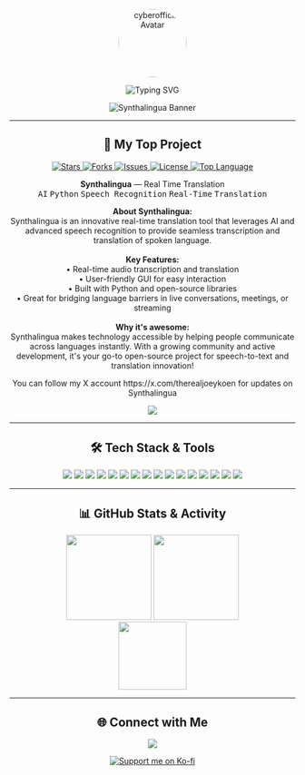 <!-- Modern & Fancy Profile README for cyberofficial -->

<p align="center">
  <img src="https://avatars.githubusercontent.com/u/19499442?v=4" width="120" style="border-radius:50%;" alt="cyberofficial Avatar">
</p>

<p align="center">
  <img src="https://readme-typing-svg.demolab.com/?lines=AI+Enthusiast;Python+Developer;Golang+Engineer;Real-Time+Translation+Explorer;Open+Source+Advocate&font=Fira%20Code&center=true&width=500&height=45&duration=3000&pause=500&color=12C2E9&vCenter=true&size=25" alt="Typing SVG">
</p>

<p align="center">
  <img src="https://svg-banners.vercel.app/api?type=origin&text1=Synthalingua%20✨&width=800&height=180&section=technology&color=12c2e9,9fa0ff,c471f5,f7797d" alt="Synthalingua Banner"/>
</p>

---

<h2 align="center">🚀 My Top Project</h2>

<p align="center">
  <a href="https://github.com/cyberofficial/Synthalingua">
    <img src="https://img.shields.io/github/stars/cyberofficial/Synthalingua?style=for-the-badge&label=Stars&logo=github" alt="Stars"/>
    <img src="https://img.shields.io/github/forks/cyberofficial/Synthalingua?style=for-the-badge&logo=github" alt="Forks"/>
    <img src="https://img.shields.io/github/issues/cyberofficial/Synthalingua?style=for-the-badge&logo=github" alt="Issues"/>
    <img src="https://img.shields.io/github/license/cyberofficial/Synthalingua?style=for-the-badge&logo=open-source-initiative" alt="License"/>
    <img src="https://img.shields.io/github/languages/top/cyberofficial/Synthalingua?style=for-the-badge&logo=python" alt="Top Language"/>
  </a>
</p>

<p align="center">
  <b>Synthalingua</b> &mdash; Real Time Translation  
  <br>
  <kbd>AI</kbd> <kbd>Python</kbd> <kbd>Speech Recognition</kbd> <kbd>Real-Time</kbd> <kbd>Translation</kbd>
</p>

<p align="center" style="max-width: 650px; margin: 0 auto;">
  <b>About Synthalingua:</b><br>
  Synthalingua is an innovative real-time translation tool that leverages AI and advanced speech recognition to provide seamless transcription and translation of spoken language.<br>
  <br>
  <b>Key Features:</b><br>
  • Real-time audio transcription and translation<br>
  • User-friendly GUI for easy interaction<br>
  • Built with Python and open-source libraries<br>
  • Great for bridging language barriers in live conversations, meetings, or streaming<br>
  <br>
  <b>Why it's awesome:</b><br>
  Synthalingua makes technology accessible by helping people communicate across languages instantly. With a growing community and active development, it's your go-to open-source project for speech-to-text and translation innovation!
</p>

<p align="center">
  You can follow my X account https://x.com/therealjoeykoen for updates on Synthalingua
</p>

<p align="center">
  <a href="https://github.com/cyberofficial/Synthalingua">
    <img src="https://img.shields.io/badge/Visit%20Repo-181717?style=for-the-badge&logo=github&logoColor=white" />
  </a>
</p>

---

<h2 align="center">🛠️ Tech Stack & Tools</h2>
<p align="center">
  <img src="https://img.shields.io/badge/Python-3776AB?style=for-the-badge&logo=python&logoColor=white"/>
  <img src="https://img.shields.io/badge/Go-00ADD8?style=for-the-badge&logo=go&logoColor=white"/>
  <img src="https://img.shields.io/badge/Gin-00ADD8?style=for-the-badge&logo=go&label=Gin%20Web%20Framework&logoColor=white"/>
  <img src="https://img.shields.io/badge/GORM-00ADD8?style=for-the-badge&logo=go&label=GORM%20ORM&logoColor=white"/>
  <img src="https://img.shields.io/badge/Fiber-00ADD8?style=for-the-badge&logo=go&label=Fiber%20Web%20Framework&logoColor=white"/>
  <img src="https://img.shields.io/badge/Go%20Microservices-00ADD8?style=for-the-badge&logo=go&logoColor=white"/>
  <img src="https://img.shields.io/badge/AI-black?style=for-the-badge&logo=openai"/>
  <img src="https://img.shields.io/badge/Speech--Recognition-blueviolet?style=for-the-badge"/>
  <img src="https://img.shields.io/badge/Translation-FFB300?style=for-the-badge"/>
  <img src="https://img.shields.io/badge/GUI-43A047?style=for-the-badge"/>
  <img src="https://img.shields.io/badge/Visual%20Basic-512BD4?style=for-the-badge&logo=.net&logoColor=white"/>
  <img src="https://img.shields.io/badge/PostgreSQL-336791?style=for-the-badge&logo=postgresql&logoColor=white"/>
  <img src="https://img.shields.io/badge/MongoDB-47A248?style=for-the-badge&logo=mongodb&logoColor=white"/>
  <img src="https://img.shields.io/badge/Redis-DC382D?style=for-the-badge&logo=redis&logoColor=white"/>
  <img src="https://img.shields.io/badge/Docker-2496ED?style=for-the-badge&logo=docker&logoColor=white"/>
  <img src="https://img.shields.io/badge/Kubernetes-326CE5?style=for-the-badge&logo=kubernetes&logoColor=white"/>
</p>

---

<h2 align="center">📊 GitHub Stats & Activity</h2>
<p align="center">
  <img src="https://github-readme-stats.vercel.app/api?username=cyberofficial&show_icons=true&theme=tokyonight&hide_border=true" height="150"/>
  <img src="https://github-readme-stats.vercel.app/api/top-langs/?username=cyberofficial&layout=compact&theme=tokyonight&hide_border=true" height="150"/>
  <br>
  <img src="https://github-readme-streak-stats.herokuapp.com/?user=cyberofficial&theme=tokyonight&hide_border=true" height="120"/>
</p>

---

<h2 align="center">🌐 Connect with Me</h2>
<p align="center">
  <a href="https://github.com/cyberofficial"><img src="https://img.shields.io/badge/GitHub-181717?style=for-the-badge&logo=github&logoColor=white"></a>
  <!-- Add more links below if you want -->
  <!-- <a href="mailto:your@email.com"><img src="https://img.shields.io/badge/Email-EA4335?style=for-the-badge&logo=gmail&logoColor=white"></a> -->
  <!-- <a href="https://linkedin.com/in/your-link"><img src="https://img.shields.io/badge/-LinkedIn-0077B5?style=for-the-badge&logo=linkedin&logoColor=white"></a> -->
</p>

<p align="center">
  <a href="https://ko-fi.com/cyberofficial">
    <img src="https://img.shields.io/badge/Support%20me%20on%20Ko--fi-F16061?style=for-the-badge&logo=ko-fi&logoColor=white" alt="Support me on Ko-fi" />
  </a>
</p>
